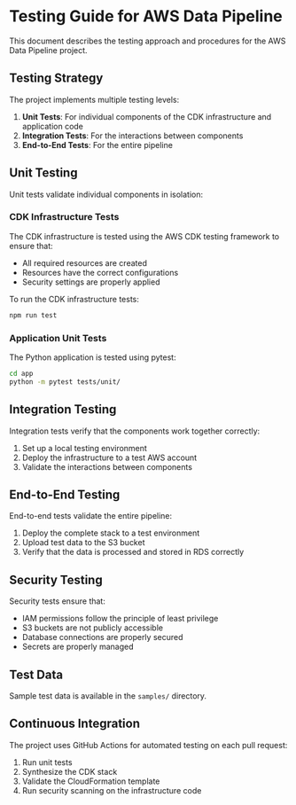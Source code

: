 # Testing Guide for AWS Data Pipeline

This document describes the testing approach and procedures for the AWS Data Pipeline project.

## Testing Strategy

The project implements multiple testing levels:

1. **Unit Tests**: For individual components of the CDK infrastructure and application code
2. **Integration Tests**: For the interactions between components
3. **End-to-End Tests**: For the entire pipeline

## Unit Testing

Unit tests validate individual components in isolation:

### CDK Infrastructure Tests

The CDK infrastructure is tested using the AWS CDK testing framework to ensure that:

- All required resources are created
- Resources have the correct configurations
- Security settings are properly applied

To run the CDK infrastructure tests:

```bash
npm run test
```

### Application Unit Tests

The Python application is tested using pytest:

```bash
cd app
python -m pytest tests/unit/
```

## Integration Testing

Integration tests verify that the components work together correctly:

1. Set up a local testing environment
2. Deploy the infrastructure to a test AWS account
3. Validate the interactions between components

## End-to-End Testing

End-to-end tests validate the entire pipeline:

1. Deploy the complete stack to a test environment
2. Upload test data to the S3 bucket
3. Verify that the data is processed and stored in RDS correctly

## Security Testing

Security tests ensure that:

- IAM permissions follow the principle of least privilege
- S3 buckets are not publicly accessible
- Database connections are properly secured
- Secrets are properly managed

## Test Data

Sample test data is available in the `samples/` directory.

## Continuous Integration

The project uses GitHub Actions for automated testing on each pull request:

1. Run unit tests
2. Synthesize the CDK stack
3. Validate the CloudFormation template
4. Run security scanning on the infrastructure code